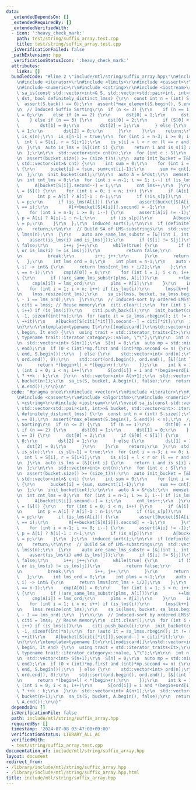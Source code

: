 ```yaml
---
data:
  _extendedDependsOn: []
  _extendedRequiredBy: []
  _extendedVerifiedWith:
  - icon: ':heavy_check_mark:'
    path: test/string/suffix_array.test.cpp
    title: test/string/suffix_array.test.cpp
  _isVerificationFailed: false
  _pathExtension: hpp
  _verificationStatusIcon: ':heavy_check_mark:'
  attributes:
    links: []
  bundledCode: "#line 2 \"include/mtl/string/suffix_array.hpp\"\n#include <vector>\r\
    \n#include <iterator>\r\n#include <limits>\r\n#include <cassert>\r\n#include <algorithm>\r\
    \n#include <numeric>\r\n#include <cstring>\r\n#include <iostream>\r\n\r\nvoid\
    \ sa_is(const std::vector<int>& S, std::vector<std::pair<int, int>>& bucket, std::vector<int>::iterator\
    \ dst, bool definitely_distinct_lmss) {\r\n  const int n = (int) S.size();\r\n\
    \  assert(S.back() == 0);\r\n  assert(*max_element(S.begin(), S.end()) < n);\r\
    \n  // Induced Suffix Sorting\r\n  if (n <= 3) {\r\n    if (n == 1)\r\n      dst[0]\
    \ = 0;\r\n    else if (n == 2) {\r\n      dst[0] = 1;\r\n      dst[1] = 0;\r\n\
    \    } else if (n == 3) {\r\n      dst[0] = 2;\r\n      if (S[0] < S[1]) {\r\n\
    \        dst[1] = 0;\r\n        dst[2] = 1;\r\n      } else {\r\n        dst[1]\
    \ = 1;\r\n        dst[2] = 0;\r\n      }\r\n    }\r\n    return;\r\n  }\r\n  std::vector<bool>\
    \ is_s(n);\r\n  is_s[n-1] = true;\r\n  for (int i = n-3; i >= 0; i--) {\r\n  \
    \  int l = S[i], r = S[i+1];\r\n    is_s[i] = l < r or (l == r and is_s[i+1]);\r\
    \n  }\r\n  auto is_lms = [&](int i) {\r\n    return i and is_s[i] and !is_s[i-1];\r\
    \n  };\r\n\r\n  std::vector<int> cnt(n);\r\n  for (int c : S)\r\n    cnt[c]++;\r\
    \n  assert(bucket.size() >= (size_t)n);\r\n  auto init_bucket = [&bucket, n](const\
    \ std::vector<int>& cnt) {\r\n    int sum = 0;\r\n    for (int i = 0; i < n; i++)\
    \ {\r\n      bucket[i] = {sum, sum+cnt[i]-1};\r\n      sum += cnt[i];\r\n    }\r\
    \n  };\r\n  init_bucket(cnt);\r\n\r\n  auto A = &*dst;\r\n  memset(A, -1, sizeof(int)*n);\r\
    \n  int cnt_lms = 0;\r\n  for (int i = n-1; i >= 1; i--) if (is_lms(i)) {\r\n\
    \      A[bucket[S[i]].second--] = i;\r\n      cnt_lms++;\r\n  }\r\n  auto induced_sort\
    \ = [&]() {\r\n    for (int i = 0; i < n; i++) {\r\n      if (A[i] == -1) continue;\r\
    \n      int p = A[i] ? A[i]-1 : n-1;\r\n      if (!is_s[p])\r\n        A[bucket[S[p]].first++]\
    \ = p;\r\n      if (is_lms(A[i])) {\r\n        assert(bucket[S[A[i]]].second+1\
    \ == i);\r\n        A[++bucket[S[A[i]]].second] = -1;\r\n      }\r\n    }\r\n\
    \    for (int i = n-1; i >= 0; i--) {\r\n      assert(A[i] != -1);\r\n      int\
    \ p = A[i] ? A[i]-1 : n-1;\r\n      if (is_s[p])\r\n        A[bucket[S[p]].second--]\
    \ = p;\r\n    }\r\n  };\r\n  induced_sort();\r\n\r\n  if (definitely_distinct_lmss)\r\
    \n    return;\r\n\r\n  // Build SA of LMS-substrings\r\n  std::vector<int> sa_lmss(cnt_lms),\
    \ lmss(n);\r\n  {\r\n    auto are_same_lms_substr = [&](int i, int j) {\r\n  \
    \    assert(is_lms(i) and is_lms(j));\r\n      if (S[i] != S[j])\r\n        return\
    \ false;\r\n      i++; j++;\r\n      while(true) {\r\n        if (S[i] != S[j]\
    \ or is_lms(i) != is_lms(j))\r\n          return false;\r\n        if (is_lms(i))\r\
    \n          break;\r\n        i++; j++;\r\n      }\r\n      return true;\r\n \
    \   };\r\n    int lms_ord = 0;\r\n    int plms = n-1;\r\n    auto cmp = [&](int\
    \ i) -> int& {\r\n      return lmss[cnt_lms + i/2];\r\n    };\r\n    assert(A[0]\
    \ == n-1);\r\n    cmp(A[0]) = 0;\r\n    for (int i = 1; i < n; i++) if (is_lms(A[i]))\
    \ {\r\n      if (!are_same_lms_substr(plms, A[i]))\r\n        ++lms_ord;\r\n \
    \     cmp(A[i]) = lms_ord;\r\n      plms = A[i];\r\n    }\r\n    int k = 0;\r\n\
    \    for (int i = 1; i < n; i++) if (is_lms(i))\r\n      lmss[k++] = cmp(i);\r\
    \n    lmss.resize(cnt_lms);\r\n    sa_is(lmss, bucket, sa_lmss.begin(), cnt_lms\
    \ - 1 == lms_ord);\r\n  }\r\n\r\n  // Induced-sort by ordered LMSs\r\n  auto&\
    \ citi = lmss; // Reuse memory\r\n  citi.clear();\r\n  for (int i = 1; i < n;\
    \ i++) if (is_lms(i))\r\n    citi.push_back(i);\r\n  init_bucket(cnt);\r\n  memset(A,\
    \ -1, sizeof(int)*n);\r\n  for (auto it = sa_lmss.rbegin(); it != sa_lmss.rend();\
    \ ++it)\r\n    A[bucket[S[citi[*it]]].second--] = citi[*it];\r\n  induced_sort();\r\
    \n}\r\n\r\ntemplate<typename It>\r\n[[nodiscard]]\r\nstd::vector<int> SuffixArray(It\
    \ begin, It end) {\r\n  using trait = std::iterator_traits<It>;\r\n  static_assert(std::is_base_of<std::random_access_iterator_tag,\
    \ typename trait::iterator_category>::value, \"\");\r\n\r\n  int n = end - begin;\r\
    \n  std::vector<int> S(n+1);\r\n  S[n] = 0;\r\n  auto mp = std::minmax_element(begin,\
    \ end);\r\n  if (0 < (int)*mp.first and (int)*mp.second <= n) {\r\n    std::copy(begin,\
    \ end, S.begin());\r\n  } else {\r\n    std::vector<int> ord(n);\r\n    std::iota(ord.begin(),\
    \ ord.end(), 0);\r\n    std::sort(ord.begin(), ord.end(), [&](int l, int r) {\r\
    \n      return *(begin+l) < *(begin+r);\r\n    });\r\n    int k = 1;\r\n    for\
    \ (int i = 0; i < n; i++)\r\n      S[ord[i]] = i and *(begin+ord[i]) != *(begin+ord[i-1])\
    \ ? ++k : k;\r\n  }\r\n  std::vector<int> A(n+1);\r\n  std::vector<std::pair<int,int>>\
    \ bucket(n+1);\r\n  sa_is(S, bucket, A.begin(), false);\r\n  return std::vector<int>(A.begin()+1,\
    \ A.end());\r\n}\n"
  code: "#pragma once\r\n#include <vector>\r\n#include <iterator>\r\n#include <limits>\r\
    \n#include <cassert>\r\n#include <algorithm>\r\n#include <numeric>\r\n#include\
    \ <cstring>\r\n#include <iostream>\r\n\r\nvoid sa_is(const std::vector<int>& S,\
    \ std::vector<std::pair<int, int>>& bucket, std::vector<int>::iterator dst, bool\
    \ definitely_distinct_lmss) {\r\n  const int n = (int) S.size();\r\n  assert(S.back()\
    \ == 0);\r\n  assert(*max_element(S.begin(), S.end()) < n);\r\n  // Induced Suffix\
    \ Sorting\r\n  if (n <= 3) {\r\n    if (n == 1)\r\n      dst[0] = 0;\r\n    else\
    \ if (n == 2) {\r\n      dst[0] = 1;\r\n      dst[1] = 0;\r\n    } else if (n\
    \ == 3) {\r\n      dst[0] = 2;\r\n      if (S[0] < S[1]) {\r\n        dst[1] =\
    \ 0;\r\n        dst[2] = 1;\r\n      } else {\r\n        dst[1] = 1;\r\n     \
    \   dst[2] = 0;\r\n      }\r\n    }\r\n    return;\r\n  }\r\n  std::vector<bool>\
    \ is_s(n);\r\n  is_s[n-1] = true;\r\n  for (int i = n-3; i >= 0; i--) {\r\n  \
    \  int l = S[i], r = S[i+1];\r\n    is_s[i] = l < r or (l == r and is_s[i+1]);\r\
    \n  }\r\n  auto is_lms = [&](int i) {\r\n    return i and is_s[i] and !is_s[i-1];\r\
    \n  };\r\n\r\n  std::vector<int> cnt(n);\r\n  for (int c : S)\r\n    cnt[c]++;\r\
    \n  assert(bucket.size() >= (size_t)n);\r\n  auto init_bucket = [&bucket, n](const\
    \ std::vector<int>& cnt) {\r\n    int sum = 0;\r\n    for (int i = 0; i < n; i++)\
    \ {\r\n      bucket[i] = {sum, sum+cnt[i]-1};\r\n      sum += cnt[i];\r\n    }\r\
    \n  };\r\n  init_bucket(cnt);\r\n\r\n  auto A = &*dst;\r\n  memset(A, -1, sizeof(int)*n);\r\
    \n  int cnt_lms = 0;\r\n  for (int i = n-1; i >= 1; i--) if (is_lms(i)) {\r\n\
    \      A[bucket[S[i]].second--] = i;\r\n      cnt_lms++;\r\n  }\r\n  auto induced_sort\
    \ = [&]() {\r\n    for (int i = 0; i < n; i++) {\r\n      if (A[i] == -1) continue;\r\
    \n      int p = A[i] ? A[i]-1 : n-1;\r\n      if (!is_s[p])\r\n        A[bucket[S[p]].first++]\
    \ = p;\r\n      if (is_lms(A[i])) {\r\n        assert(bucket[S[A[i]]].second+1\
    \ == i);\r\n        A[++bucket[S[A[i]]].second] = -1;\r\n      }\r\n    }\r\n\
    \    for (int i = n-1; i >= 0; i--) {\r\n      assert(A[i] != -1);\r\n      int\
    \ p = A[i] ? A[i]-1 : n-1;\r\n      if (is_s[p])\r\n        A[bucket[S[p]].second--]\
    \ = p;\r\n    }\r\n  };\r\n  induced_sort();\r\n\r\n  if (definitely_distinct_lmss)\r\
    \n    return;\r\n\r\n  // Build SA of LMS-substrings\r\n  std::vector<int> sa_lmss(cnt_lms),\
    \ lmss(n);\r\n  {\r\n    auto are_same_lms_substr = [&](int i, int j) {\r\n  \
    \    assert(is_lms(i) and is_lms(j));\r\n      if (S[i] != S[j])\r\n        return\
    \ false;\r\n      i++; j++;\r\n      while(true) {\r\n        if (S[i] != S[j]\
    \ or is_lms(i) != is_lms(j))\r\n          return false;\r\n        if (is_lms(i))\r\
    \n          break;\r\n        i++; j++;\r\n      }\r\n      return true;\r\n \
    \   };\r\n    int lms_ord = 0;\r\n    int plms = n-1;\r\n    auto cmp = [&](int\
    \ i) -> int& {\r\n      return lmss[cnt_lms + i/2];\r\n    };\r\n    assert(A[0]\
    \ == n-1);\r\n    cmp(A[0]) = 0;\r\n    for (int i = 1; i < n; i++) if (is_lms(A[i]))\
    \ {\r\n      if (!are_same_lms_substr(plms, A[i]))\r\n        ++lms_ord;\r\n \
    \     cmp(A[i]) = lms_ord;\r\n      plms = A[i];\r\n    }\r\n    int k = 0;\r\n\
    \    for (int i = 1; i < n; i++) if (is_lms(i))\r\n      lmss[k++] = cmp(i);\r\
    \n    lmss.resize(cnt_lms);\r\n    sa_is(lmss, bucket, sa_lmss.begin(), cnt_lms\
    \ - 1 == lms_ord);\r\n  }\r\n\r\n  // Induced-sort by ordered LMSs\r\n  auto&\
    \ citi = lmss; // Reuse memory\r\n  citi.clear();\r\n  for (int i = 1; i < n;\
    \ i++) if (is_lms(i))\r\n    citi.push_back(i);\r\n  init_bucket(cnt);\r\n  memset(A,\
    \ -1, sizeof(int)*n);\r\n  for (auto it = sa_lmss.rbegin(); it != sa_lmss.rend();\
    \ ++it)\r\n    A[bucket[S[citi[*it]]].second--] = citi[*it];\r\n  induced_sort();\r\
    \n}\r\n\r\ntemplate<typename It>\r\n[[nodiscard]]\r\nstd::vector<int> SuffixArray(It\
    \ begin, It end) {\r\n  using trait = std::iterator_traits<It>;\r\n  static_assert(std::is_base_of<std::random_access_iterator_tag,\
    \ typename trait::iterator_category>::value, \"\");\r\n\r\n  int n = end - begin;\r\
    \n  std::vector<int> S(n+1);\r\n  S[n] = 0;\r\n  auto mp = std::minmax_element(begin,\
    \ end);\r\n  if (0 < (int)*mp.first and (int)*mp.second <= n) {\r\n    std::copy(begin,\
    \ end, S.begin());\r\n  } else {\r\n    std::vector<int> ord(n);\r\n    std::iota(ord.begin(),\
    \ ord.end(), 0);\r\n    std::sort(ord.begin(), ord.end(), [&](int l, int r) {\r\
    \n      return *(begin+l) < *(begin+r);\r\n    });\r\n    int k = 1;\r\n    for\
    \ (int i = 0; i < n; i++)\r\n      S[ord[i]] = i and *(begin+ord[i]) != *(begin+ord[i-1])\
    \ ? ++k : k;\r\n  }\r\n  std::vector<int> A(n+1);\r\n  std::vector<std::pair<int,int>>\
    \ bucket(n+1);\r\n  sa_is(S, bucket, A.begin(), false);\r\n  return std::vector<int>(A.begin()+1,\
    \ A.end());\r\n}"
  dependsOn: []
  isVerificationFile: false
  path: include/mtl/string/suffix_array.hpp
  requiredBy: []
  timestamp: '2024-07-08 03:47:08+09:00'
  verificationStatus: LIBRARY_ALL_AC
  verifiedWith:
  - test/string/suffix_array.test.cpp
documentation_of: include/mtl/string/suffix_array.hpp
layout: document
redirect_from:
- /library/include/mtl/string/suffix_array.hpp
- /library/include/mtl/string/suffix_array.hpp.html
title: include/mtl/string/suffix_array.hpp
---
```

